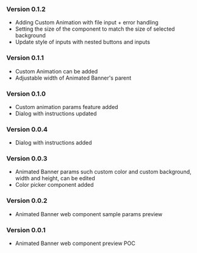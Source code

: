 ### Version 0.1.2
- Adding Custom Animation with file input + error handling
- Setting the size of the component to match the size of selected background
- Update style of inputs with nested buttons and inputs
### Version 0.1.1
- Custom Animation can be added
- Adjustable width of Animated Banner's parent
### Version 0.1.0
- Custom animation params feature added
- Dialog with instructions updated
### Version 0.0.4
- Dialog with instructions added
### Version 0.0.3
- Animated Banner params such custom color and custom background, width and height, can be edited
- Color picker component added
### Version 0.0.2
- Animated Banner web component sample params preview
### Version 0.0.1
- Animated Banner web component preview POC
